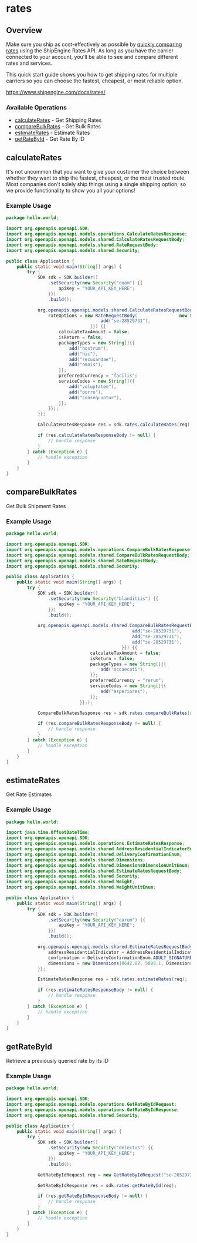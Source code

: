 # rates

## Overview

Make sure you ship as cost-effectively as possible by [quickly comparing rates](https://www.shipengine.com/docs/rates/) using the ShipEngine Rates API. As long as you have the carrier connected to your account, you'll be able to see and compare different rates and services.


This quick start guide shows you how to get shipping rates for multiple carriers so you can choose the fastest, cheapest, or most reliable option.

<https://www.shipengine.com/docs/rates/>
### Available Operations

* [calculateRates](#calculaterates) - Get Shipping Rates
* [compareBulkRates](#comparebulkrates) - Get Bulk Rates
* [estimateRates](#estimaterates) - Estimate Rates
* [getRateById](#getratebyid) - Get Rate By ID

## calculateRates

It's not uncommon that you want to give your customer the choice between whether they want to ship the fastest, cheapest, or the most trusted route. Most companies don't solely ship things using a single shipping option;
so we provide functionality to show you all your options!


### Example Usage

```java
package hello.world;

import org.openapis.openapi.SDK;
import org.openapis.openapi.models.operations.CalculateRatesResponse;
import org.openapis.openapi.models.shared.CalculateRatesRequestBody;
import org.openapis.openapi.models.shared.RateRequestBody;
import org.openapis.openapi.models.shared.Security;

public class Application {
    public static void main(String[] args) {
        try {
            SDK sdk = SDK.builder()
                .setSecurity(new Security("quam") {{
                    apiKey = "YOUR_API_KEY_HERE";
                }})
                .build();

            org.openapis.openapi.models.shared.CalculateRatesRequestBody req = new CalculateRatesRequestBody() {{
                rateOptions = new RateRequestBody(                new String[]{{
                                    add("se-28529731"),
                                }}) {{
                    calculateTaxAmount = false;
                    isReturn = false;
                    packageTypes = new String[]{{
                        add("nostrum"),
                        add("hic"),
                        add("recusandae"),
                        add("omnis"),
                    }};
                    preferredCurrency = "facilis";
                    serviceCodes = new String[]{{
                        add("voluptatem"),
                        add("porro"),
                        add("consequuntur"),
                    }};
                }};;
            }};            

            CalculateRatesResponse res = sdk.rates.calculateRates(req);

            if (res.calculateRatesResponseBody != null) {
                // handle response
            }
        } catch (Exception e) {
            // handle exception
        }
    }
}
```

## compareBulkRates

Get Bulk Shipment Rates

### Example Usage

```java
package hello.world;

import org.openapis.openapi.SDK;
import org.openapis.openapi.models.operations.CompareBulkRatesResponse;
import org.openapis.openapi.models.shared.CompareBulkRatesRequestBody;
import org.openapis.openapi.models.shared.RateRequestBody;
import org.openapis.openapi.models.shared.Security;

public class Application {
    public static void main(String[] args) {
        try {
            SDK sdk = SDK.builder()
                .setSecurity(new Security("blanditiis") {{
                    apiKey = "YOUR_API_KEY_HERE";
                }})
                .build();

            org.openapis.openapi.models.shared.CompareBulkRatesRequestBody req = new CompareBulkRatesRequestBody(                new RateRequestBody(                new String[]{{
                                                add("se-28529731"),
                                                add("se-28529731"),
                                                add("se-28529731"),
                                            }}) {{
                                calculateTaxAmount = false;
                                isReturn = false;
                                packageTypes = new String[]{{
                                    add("occaecati"),
                                }};
                                preferredCurrency = "rerum";
                                serviceCodes = new String[]{{
                                    add("asperiores"),
                                }};
                            }};);            

            CompareBulkRatesResponse res = sdk.rates.compareBulkRates(req);

            if (res.compareBulkRatesResponseBody != null) {
                // handle response
            }
        } catch (Exception e) {
            // handle exception
        }
    }
}
```

## estimateRates

Get Rate Estimates

### Example Usage

```java
package hello.world;

import java.time.OffsetDateTime;
import org.openapis.openapi.SDK;
import org.openapis.openapi.models.operations.EstimateRatesResponse;
import org.openapis.openapi.models.shared.AddressResidentialIndicatorEnum;
import org.openapis.openapi.models.shared.DeliveryConfirmationEnum;
import org.openapis.openapi.models.shared.Dimensions;
import org.openapis.openapi.models.shared.DimensionsDimensionUnitEnum;
import org.openapis.openapi.models.shared.EstimateRatesRequestBody;
import org.openapis.openapi.models.shared.Security;
import org.openapis.openapi.models.shared.Weight;
import org.openapis.openapi.models.shared.WeightUnitEnum;

public class Application {
    public static void main(String[] args) {
        try {
            SDK sdk = SDK.builder()
                .setSecurity(new Security("earum") {{
                    apiKey = "YOUR_API_KEY_HERE";
                }})
                .build();

            org.openapis.openapi.models.shared.EstimateRatesRequestBody req = new EstimateRatesRequestBody("Austin", "CA", "78756-3717", "Austin", OffsetDateTime.parse("2018-09-23T15:00:00.000Z"), "Austin", "CA", "78756-3717", "Houston",                 new Weight(WeightUnitEnum.OUNCE, 6139.66);) {{
                addressResidentialIndicator = AddressResidentialIndicatorEnum.NO;
                confirmation = DeliveryConfirmationEnum.ADULT_SIGNATURE;
                dimensions = new Dimensions(8642.82, 5899.1, DimensionsDimensionUnitEnum.CENTIMETER, 7301.22);;
            }};            

            EstimateRatesResponse res = sdk.rates.estimateRates(req);

            if (res.estimateRatesResponseBody != null) {
                // handle response
            }
        } catch (Exception e) {
            // handle exception
        }
    }
}
```

## getRateById

Retrieve a previously queried rate by its ID

### Example Usage

```java
package hello.world;

import org.openapis.openapi.SDK;
import org.openapis.openapi.models.operations.GetRateByIdRequest;
import org.openapis.openapi.models.operations.GetRateByIdResponse;
import org.openapis.openapi.models.shared.Security;

public class Application {
    public static void main(String[] args) {
        try {
            SDK sdk = SDK.builder()
                .setSecurity(new Security("delectus") {{
                    apiKey = "YOUR_API_KEY_HERE";
                }})
                .build();

            GetRateByIdRequest req = new GetRateByIdRequest("se-28529731");            

            GetRateByIdResponse res = sdk.rates.getRateById(req);

            if (res.getRateByIdResponseBody != null) {
                // handle response
            }
        } catch (Exception e) {
            // handle exception
        }
    }
}
```
